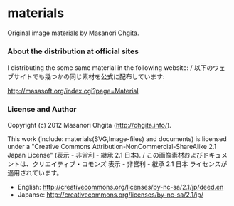 materials
=========

Original image materials by Masanori Ohgita.


### About the distribution at official sites

I distributing the some same material in the following website:
/ 以下のウェブサイトでも幾つかの同じ素材を公式に配布しています:

http://masasoft.org/index.cgi?page=Material

### License and Author

Copyright (c) 2012 Masanori Ohgita (http://ohgita.info/).

This work (include: materials(SVG,Image-files) and documents) is licensed under a "Creative Commons Attribution-NonCommercial-ShareAlike 2.1 Japan License" (表示 - 非営利 - 継承 2.1 日本).
/ この画像素材およびドキュメントは、クリエイティブ・コモンズ 表示 - 非営利 - 継承 2.1 日本 ライセンスが適用されています。

 * English: http://creativecommons.org/licenses/by-nc-sa/2.1/jp/deed.en
 * Japanse: http://creativecommons.org/licenses/by-nc-sa/2.1/jp/
 
